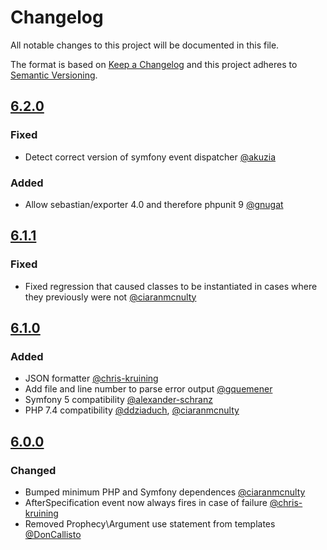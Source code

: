 # Changelog
All notable changes to this project will be documented in this file.

The format is based on [Keep a Changelog](http://keepachangelog.com/en/1.0.0/)
and this project adheres to [Semantic Versioning](http://semver.org/spec/v2.0.0.html).

## [6.2.0]
### Fixed
 - Detect correct version of symfony event dispatcher [@akuzia](https://github.com/akuzia)

### Added
 - Allow sebastian/exporter 4.0 and therefore phpunit 9 [@gnugat](https://github.com/gnugat)

## [6.1.1]
### Fixed
 - Fixed regression that caused classes to be instantiated in cases where they previously were not [@ciaranmcnulty](https://github.com/ciaranmcnulty)

## [6.1.0]
### Added
 - JSON formatter [@chris-kruining](https://github.com/chris-kruining)
 - Add file and line number to parse error output [@gquemener](https://github.com/gquemener)
 - Symfony 5 compatibility [@alexander-schranz](https://github.com/alexander-schranz)
 - PHP 7.4 compatibility [@ddziaduch](https://github.com/ddziaduch), [@ciaranmcnulty](https://github.com/ciaranmcnulty)

## [6.0.0]
### Changed
 - Bumped minimum PHP and Symfony dependences [@ciaranmcnulty](https://github.com/ciaranmcnulty)
 - AfterSpecification event now always fires in case of failure [@chris-kruining](https://github.com/chris-kruining)
 - Removed Prophecy\Argument use statement from templates [@DonCallisto](https://github.com/DonCallisto)

[6.2.0]: https://github.com/phpspec/phpspec/compare/6.1.1...6.2.0
[6.1.1]: https://github.com/phpspec/phpspec/compare/6.1.0...6.1.1
[6.1.0]: https://github.com/phpspec/phpspec/compare/6.0.0...6.1.0
[6.0.0]: https://github.com/phpspec/phpspec/compare/5.1.2...6.0.0

